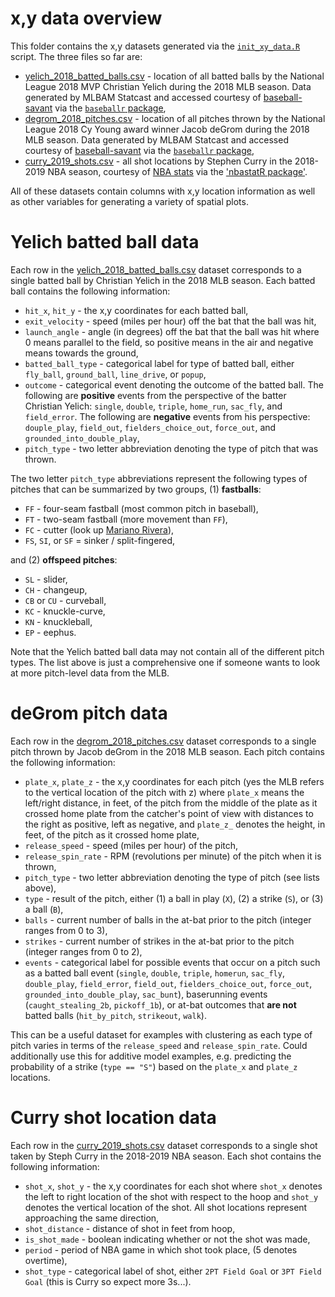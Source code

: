 # x,y data overview

This folder contains the x,y datasets generated via the [`init_xy_data.R`](https://github.com/ryurko/CMSACamp/blob/master/R/init_xy_data.R)
script. The three files so far are:

* [yelich_2018_batted_balls.csv](https://raw.githubusercontent.com/ryurko/CMSACamp/master/data/xy_examples/yelich_2018_batted_balls.csv) - location of all batted balls by the National League 2018 MVP Christian Yelich during the 2018 MLB season. Data generated by MLBAM Statcast and accessed courtesy of [baseball-savant](https://baseballsavant.mlb.com/) via the [`baseballr` package](http://billpetti.github.io/baseballr/),
* [degrom_2018_pitches.csv](https://raw.githubusercontent.com/ryurko/CMSACamp/master/data/xy_examples/degrom_2018_pitches.csv) - location of all pitches thrown by the National League 2018 Cy Young award winner Jacob deGrom during the 2018 MLB season. Data generated by MLBAM Statcast and accessed courtesy of [baseball-savant](https://baseballsavant.mlb.com/) via the [`baseballr` package](http://billpetti.github.io/baseballr/),
* [curry_2019_shots.csv](https://raw.githubusercontent.com/ryurko/CMSACamp/master/data/xy_examples/curry_2019_shots.csv) - all shot locations by Stephen Curry in the 2018-2019 NBA season, courtesy of [NBA stats](https://stats.nba.com/) via the ['nbastatR package'](http://asbcllc.com/nbastatR/index.html).

All of these datasets contain columns with x,y location information as well
as other variables for generating a variety of spatial plots. 

# Yelich batted ball data

Each row in the [yelich_2018_batted_balls.csv](https://raw.githubusercontent.com/ryurko/CMSACamp/master/data/xy_examples/yelich_2018_batted_balls.csv) dataset corresponds to a 
single batted ball by Christian Yelich in the 2018 MLB season. Each batted ball
contains the following information:

* `hit_x`, `hit_y` - the x,y coordinates for each batted ball,
* `exit_velocity` - speed (miles per hour) off the bat that the ball was hit,
* `launch_angle` - angle (in degrees) off the bat that the ball was hit where 0 means parallel to the field, so positive means in the air and negative means towards the ground,
* `batted_ball_type` - categorical label for type of batted ball, either `fly_ball`, `ground_ball`, `line_drive`, or `popup`,
* `outcome` - categorical event denoting the outcome of the batted ball. The following are __positive__ events from the perspective of the batter Christian Yelich: `single`, `double`, `triple`, `home_run`, `sac_fly`, and `field_error`. The following are __negative__ events from his perspective: `douple_play`, `field_out`, `fielders_choice_out`, `force_out`, and `grounded_into_double_play`,
* `pitch_type` - two letter abbreviation denoting the type of pitch that was thrown.

The two letter `pitch_type` abbreviations represent the following types of pitches
that can be summarized by two groups, (1) __fastballs__:

* `FF` - four-seam fastball (most common pitch in baseball),
* `FT` - two-seam fastball (more movement than `FF`),
* `FC` - cutter (look up [Mariano Rivera](https://bleacherreport.com/articles/1737396-visual-breakdown-of-the-rise-dominance-of-mariano-riveras-cutter)),
* `FS`, `SI`, or `SF` = sinker / split-fingered,

and (2) __offspeed pitches__:

* `SL` - slider,
* `CH` - changeup,
* `CB` or `CU` - curveball,
* `KC` - knuckle-curve,
* `KN` - knuckleball,
* `EP` - eephus.

Note that the Yelich batted ball data may not contain all of the different pitch
types. The list above is just a comprehensive one if someone wants to look at more
pitch-level data from the MLB.

# deGrom pitch data

Each row in the [degrom_2018_pitches.csv](https://raw.githubusercontent.com/ryurko/CMSACamp/master/data/xy_examples/degrom_2018_pitches.csv) dataset corresponds to a 
single pitch thrown by Jacob deGrom in the 2018 MLB season. Each pitch contains
the following information:

* `plate_x`, `plate_z` - the x,y coordinates for each pitch (yes the MLB refers to the vertical location of the pitch with z) where `plate_x` means the left/right distance, in feet, of the pitch from the middle of the plate as it crossed home plate from the catcher's point of view with distances to the right as positive, left as negative, and `plate_z_` denotes the height, in feet, of the pitch as it crossed home plate,
* `release_speed` - speed (miles per hour) of the pitch,
* `release_spin_rate` - RPM (revolutions per minute) of the pitch when it is thrown,
* `pitch_type` - two letter abbreviation denoting the type of pitch (see lists above),
* `type` - result of the pitch, either (1) a ball in play (`X`), (2) a strike (`S`), or (3) a ball (`B`),
* `balls` - current number of balls in the at-bat prior to the pitch (integer ranges from 0 to 3),
* `strikes` - current number of strikes in the at-bat prior to the pitch (integer ranges from 0 to 2),
* `events` - categorical label for possible events that occur on a pitch such as a batted ball event (`single`, `double`, `triple`, `homerun`, `sac_fly`, `double_play`, `field_error`, `field_out`, `fielders_choice_out`, `force_out`, `grounded_into_double_play`, `sac_bunt`), baserunning events (`caught_stealing_2b`, `pickoff_1b`), or at-bat outcomes that __are not__ batted balls (`hit_by_pitch`, `strikeout`, `walk`).

This can be a useful dataset for examples with clustering as each type of pitch
varies in terms of the `release_speed` and `release_spin_rate`. Could additionally
use this for additive model examples, e.g. predicting the probability of a strike (`type == "S"`)
based on the `plate_x` and `plate_z` locations.

# Curry shot location data

Each row in the [curry_2019_shots.csv](https://raw.githubusercontent.com/ryurko/CMSACamp/master/data/xy_examples/curry_2019_shots.csv) dataset corresponds to a 
single shot taken by Steph Curry in the 2018-2019 NBA season. Each shot contains
the following information:

* `shot_x`, `shot_y` - the x,y coordinates for each shot where `shot_x` denotes
the left to right location of the shot with respect to the hoop and `shot_y` denotes
the vertical location of the shot. All shot locations represent approaching the
same direction,
* `shot_distance` - distance of shot in feet from hoop,
* `is_shot_made` - boolean indicating whether or not the shot was made,
* `period` - period of NBA game in which shot took place, (5 denotes overtime),
* `shot_type` - categorical label of shot, either `2PT Field Goal` or `3PT Field Goal` (this is Curry so expect more 3s...).


